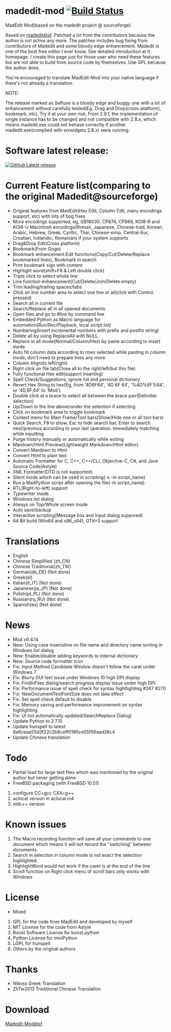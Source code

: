 madedit-mod [![Build Status](https://img.shields.io/travis/LiMinggang/madedit-mod/master.svg?label=Linux)](https://travis-ci.org/LiMinggang/madedit-mod)
===========

MadEdit Mod(based on the madedit project @ sourceforge)

Based on [madedit@sf](https://sourceforge.net/projects/madedit/). Patched a lot from the contributors because the author is not active any more. The patches includes bug fixing from contributors of Madedit and some bloody edge enhancement. Madedit is one of the best free editor I ever know. See detailed introduction at it homepage. I create this page just for those user who need these features but are not able to build from source code by themselves. Use GPL because the author does.

You're encouraged to translate MadEdit-Mod into your native language if there's not already a translation.

NOTE:

The release marked as Selfuse is a bloody edge and buggy one with a lot of enhancement without carefully tested(Eg. Drag and Drop(cross-platform), bookmark, etc). Try it at your own risk. From 2.9.1, the implementation of single instance has to be changed and not compatible with 2.8.x, which means madedit.exe could not behave correctly if another madedit.exe(complied with wxwidgets 2.8.x) were running.

Software latest release:
========================
[![GitHub Latest release](https://img.shields.io/github/release/LiMinggang/madedit-mod/all.svg)](https://github.com/LiMinggang/madedit-mod/releases)


Current Feature list(comparing to the original Madedit@sourceforge)
===================================================================
* Original features from MadEdit(Hex Edit, Column Edit, many encodings support, etc) with lots of bug fixes
* More encodings supported, eg, GB18030, CP874, CP866, KOI8-R and KOI8-U Macintosh encodings(Roman, Japanese, Chinese-trad, Korean, Arabic, Hebrew, Greek, Cyrillic, Thai, Chinese-simp, Central-Eur, Croatian, Icelandic, Romanian) if your system supports
* Drag&Drop Edit(Cross platform)
* Bookmark(From Gogo)
* Bookmark enhancement:Edit functions(Copy/Cut/Delete/Replace bookmarked lines), Bookmark in search
* Print bookmark sign with content
* Highlight word(shift+F8 & Left double click)
* Triple click to select whole line
* Line function enhancement(Cut/Delete/Join/Delete empty)
* Trim leading/trailing spaces/tabs
* Click on line number area to select one line or all(click with Control pressed)
* Search all in current file
* Search/Replace all in all opened documents
* Open files and go to #line by command line
* Embedded Python as Macro language for automation(Run/Rec/Playback, local script list)
* Numbering(Insert incremental numbers with prefix and postfix string)
* Delete all by using ReplaceAll with NULL
* Replace in all mode(Normal/Column/Hex) by paste according to insert mode
* Auto fill column data according to rows selected while pasting in column mode, don't need to prepare lines any more
* Column Align(to left/right)
* Right click on file tab(Close all to the right/left/but this file)
* Fully functional Hex edit(support inserting)
* Spell Check/Suggestions, ignore list and personal dictionary
* Revert Hex String to hex(Eg, from '4D6F64', '4D 6F 64', '%4D%6F%64', or '4D,6F,64' to 'Mod')
* Double click at a brace to select all between the brace pair(Delimiter selection)
* Up/Down to the line above/under the selection if selecting
* Click on bookmark area to toggle bookmark
* Context menu for Main Frame/Tool bars(Show/Hide one or all tool bars)
* Quick Search, F8 to show, Esc to hide search bar, Enter to search next/previous according to your last operation. Immediately matching while inputting
* Purge history manually or automatically while exiting
* Mardown/Html Preview(Lightweight Markdown/Html editor)
* Convert Mardown to Html
* Convert Html to plain text
* Automatic Formatter for C, C++, C++/CLI, Objective-C, C#, and Java Source Code(Astyle)
* XML Formatter(DTD is not supported)
* Silent mode which can be used in scripting(-s -m script_name)
* Run a MadPython script after opening the file(-m script_name)
* RTL(Right-to-left) support
* Typewriter mode
* Windows list dialog
* Always on Top/Whole screen mode
* Auto save/backup
* Interactive scripting(Message box and Input dialog suppored)
* 64 Bit build (Win64 and x86_x64), GTK+3 support

Translations
=============================
* English
* Chinese Simplified (zh_CN)
* Chinese Traditional(zh_TW)
* German(de_DE)              (Not done)
* Greek(el)
* Italian(it_IT)             (Not done)
* Japanese(ja_JP)            (Not done)
* Polish(pl_PL)              (Not done)
* Russian(ru_RU)             (Not done)
* Spanish(es)                (Not done)

News
=======
* Mod v0.4.14
* New: Using case insensitive on file name and directory name sorting in Windows list dialog
* New: Enable/disable adding keywords to internal dictionary
* New: Source code formatter icon
* Fix: Input Method Candidate Window doesn't follow the caret under Windows 7
* Fix: Blurry GUI text issue under Windows 10 high DPI display
* Fix: FindInFiles dialog/search progress display issue under high DPI
* Fix: Performance issue of spell check for syntax hightlighting #267 #270
* Fix: NewDocumentTextFontSize does not take effect
* Fix: Set spell check default to disable
* Fix: Memory saving and performance improvement on syntax highlighting
* Fix: UI not automatically updated(SearchReplace Dialog)
* Update Python to 2.7.15
* Update hunspell to latest 8e6ceaa55d3f22c2b8ceff0190ce05f56aad38c4
* Update Chinese translation

Todo
=====
* Partial load for large text files which was mentioned by the original author but never getting done.
* FreeBSD packaging (with FreeBSD 10.01)
1. configure CC=gcc CXX=g++
2. aclocal version in aclocal.m4
3. stdc++ version

Known issues
=============
1. The Macro recording function will save all your commands to one document which
    means it will not record the "switching" between documents.
2. Search in selection in column mode is not exact the selection highlighted.
3. HighlightWord would not work if the caret is at the end of the line
4. Scroll function on Right click menu of scroll bars only works with Windows

License
=============
* Mixed
1. GPL for the code from MadEdit and developed by myself
2. MIT License for the code from Astyle
3. Boost Software License for boost.python
4. Python License for miniPython
5. LGPL for hunspell
6. Others by the original authors

Thanks
=============
* Nikoss   Greek Translation
* ZhTw2013 Traditional Chinese Translation

Download
=============
[Madedit-Mod@sf](https://sourceforge.net/projects/madedit-mod/files/?source=navbar)

